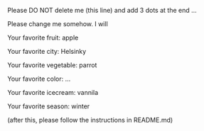 Please DO NOT delete me (this line) and add 3 dots at the end ...

Please change me somehow. I will



Your favorite fruit: apple

Your favorite city: Helsinky

Your favorite vegetable: parrot

Your favorite color: ...

Your favorite icecream: vannila

Your favorite season: winter


(after this, please follow the instructions in README.md)


